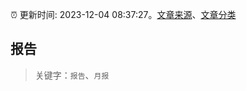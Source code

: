 :alarm_clock: 更新时间: 2023-12-04 08:37:27。[文章来源](/README.md)、[文章分类](/TAGS.md)

## 报告


> 关键字：`报告`、`月报`



